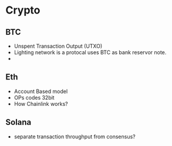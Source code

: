 # Crypto

## BTC
- Unspent Transaction Output (UTXO)
- Lighting network is a protocal uses BTC as bank reservor note.
-


## Eth
- Account Based model
- OPs codes 32bit
- How Chainlink works?

## Solana
- separate transaction throughput from consensus?